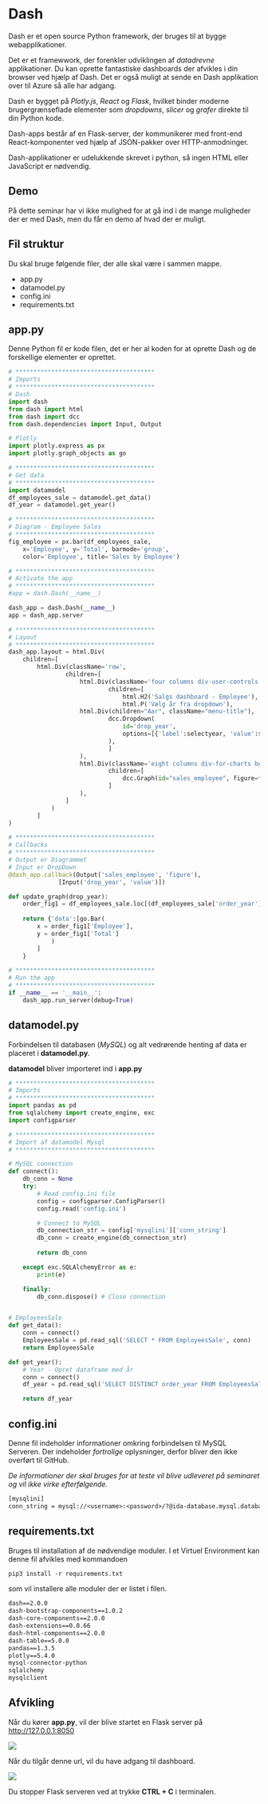 # Dash
Dash er et open source Python framework, der bruges til at bygge webapplikationer. 

Det er et framewwork, der forenkler udviklingen af *datadrevne* applikationer. Du kan oprette fantastiske dashboards der afvikles i din browser ved hjælp af Dash. Det er også muligt at sende en Dash applikation over til Azure så alle har adgang.

Dash er bygget på *Plotly.js*, *React* og *Flask*, hvilket binder moderne brugergrænseflade elementer som *dropdowns*, *slicer* og *grafer* direkte til din Python kode.

Dash-apps består af en Flask-server, der kommunikerer med front-end React-komponenter ved hjælp af JSON-pakker over HTTP-anmodninger.

Dash-applikationer er udelukkende skrevet i python, så ingen HTML eller JavaScript er nødvendig.

## Demo
På dette seminar har vi ikke mulighed for at gå ind i de mange muligheder der er med Dash, men du får en demo af hvad der er muligt.

## Fil struktur
Du skal bruge følgende filer, der alle skal være i sammen mappe.

- app.py
- datamodel.py
- config.ini
- requirements.txt

## app.py
Denne Python fil er kode filen, det er her al koden for at oprette Dash og de forskellige elementer er oprettet.

```python
# ***************************************
# Imports
# ***************************************
# Dash
import dash
from dash import html
from dash import dcc
from dash.dependencies import Input, Output

# Plotly
import plotly.express as px
import plotly.graph_objects as go

# ***************************************
# Get data
# ***************************************
import datamodel
df_employees_sale = datamodel.get_data()
df_year = datamodel.get_year()

# ***************************************
# Diagram - Employee Sales
# ***************************************
fig_employee = px.bar(df_employees_sale, 
    x='Employee', y='Total', barmode='group',
    color='Employee', title='Sales by Employee')

# ***************************************
# Activate the app
# ***************************************
#app = dash.Dash(__name__)

dash_app = dash.Dash(__name__)
app = dash_app.server

# ***************************************
# Layout
# ***************************************
dash_app.layout = html.Div(
    children=[
        html.Div(className='row',
                children=[
                    html.Div(className='four columns div-user-controls',
                            children=[
                                html.H2('Salgs dashboard - Employee'),
                                html.P('Vælg år fra dropdown'),
                    html.Div(children="Aar", className="menu-title"),
                            dcc.Dropdown(
                                id='drop_year',
                                options=[{'label':selectyear, 'value':selectyear} for selectyear in df_year['order_year']]
                            ),
                            ]
                    ),
                    html.Div(className='eight columns div-for-charts bg-grey',
                            children=[
                                dcc.Graph(id="sales_employee", figure=fig_employee)
                            ]
                    ),
                ]
            )
        ]
)

# ***************************************
# Callbacks
# ***************************************
# Output er Diagrammet
# Input er DropDown
@dash_app.callback(Output('sales_employee', 'figure'),
              [Input('drop_year', 'value')])

def update_graph(drop_year):
    order_fig1 = df_employees_sale.loc[(df_employees_sale['order_year'] == drop_year)]
        
    return {'data':[go.Bar(
        x = order_fig1['Employee'],
        y = order_fig1['Total']
            )
        ]
    }

# ***************************************
# Run the app
# ***************************************
if __name__ == '__main__':
    dash_app.run_server(debug=True)
```

## datamodel.py
Forbindelsen til databasen (*MySQL*) og alt vedrørende henting af data er placeret i **datamodel.py**.

**datamodel** bliver importeret ind i **app.py**

```python
# ***************************************
# Imports
# ***************************************
import pandas as pd
from sqlalchemy import create_engine, exc
import configparser

# ***************************************
# Import af datamodel Mysql
# ***************************************

# MySQL connection
def connect():
    db_conn = None
    try:
        # Read config.ini file
        config = configparser.ConfigParser()
        config.read('config.ini')

        # Connect to MySQL
        db_connection_str = config['mysqlini']['conn_string']
        db_conn = create_engine(db_connection_str)
        
        return db_conn

    except exc.SQLAlchemyError as e:
        print(e)

    finally:
        db_conn.dispose() # Close connection


# EmployeesSale
def get_data():
    conn = connect()
    EmployeesSale = pd.read_sql('SELECT * FROM EmployeesSale', conn)
    return EmployeesSale

def get_year():
    # Year - Opret dataframe med år
    conn = connect()
    df_year = pd.read_sql('SELECT DISTINCT order_year FROM EmployeesSale;', conn)

    return df_year
```

## config.ini
Denne fil indeholder informationer omkring forbindelsen til MySQL Serveren.
Der indeholder *fortrolige* oplysninger, derfor bliver den ikke overført til GitHub.

*De informationer der skal bruges for at teste vil blive udleveret på seminaret og vil ikke virke efterfølgende.*

```txt
[mysqlini]
conn_string = mysql://<username>:<password>/?@ida-database.mysql.database.azure.com:3306/northwind
```

## requirements.txt
Bruges til installation af de nødvendige moduler. I et Virtuel Environment kan denne fil afvikles med kommandoen

```txt
pip3 install -r requirements.txt
```

som vil installere alle moduler der er listet i filen.

```txt
dash==2.0.0
dash-bootstrap-components==1.0.2
dash-core-components==2.0.0
dash-extensions==0.0.66
dash-html-components==2.0.0
dash-table==5.0.0
pandas==1.3.5
plotly==5.4.0
mysql-connector-python
sqlalchemy
mysqlclient
```

## Afvikling
Når du kører **app.py**, vil der blive startet en Flask server på http://127.0.0.1:8050

![](./image/flask.jpg)

Når du tilgår denne url, vil du have adgang til dashboard.

![](./image/dash_running.jpg)

Du stopper Flask serveren ved at trykke **CTRL + C** i terminalen.